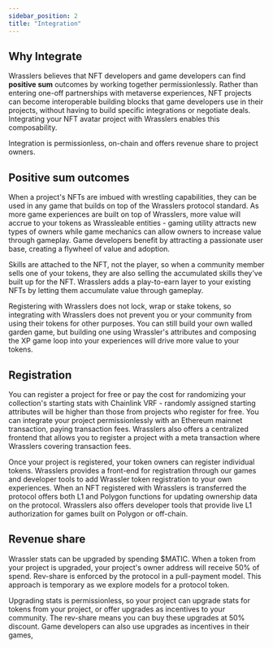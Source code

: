 ```yaml
---
sidebar_position: 2
title: "Integration"
---
```


## Why Integrate

Wrasslers believes that NFT developers and game developers can find **positive sum** outcomes by working together permissionlessly. Rather than entering one-off partnerships with metaverse experiences, NFT projects can become interoperable building blocks that game developers use in their projects, without having to build specific integrations or negotiate deals. Integrating your NFT avatar project with Wrasslers enables this composability.

Integration is permissionless, on-chain and offers revenue share to project owners.

## Positive sum outcomes

When a project's NFTs are imbued with wrestling capabilities, they can be used in any game that builds on top of the Wrasslers protocol standard. As more game experiences are built on top of Wrasslers, more value will accrue to your tokens as Wrassleable entities - gaming utility attracts new types of owners while game mechanics can allow owners to increase value through gameplay. Game developers benefit by attracting a passionate user base, creating a flywheel of value and adoption. 

Skills are attached to the NFT, not the player, so when a community member sells one of your tokens, they are also selling the accumulated skills they've built up for the NFT. Wrasslers adds a play-to-earn layer to your existing NFTs by letting them accumulate value through gameplay.

Registering with Wrasslers does not lock, wrap or stake tokens, so integrating with Wrasslers does not prevent you or your community from using their tokens for other purposes. You can still build your own walled garden game, but building one using Wrassler's attributes and composing the XP game loop into your experiences will drive more value to your tokens.

## Registration

You can register a project for free or pay the cost for randomizing your collection's starting stats with Chainlink VRF - randomly assigned starting attributes will be higher than those from projects who register for free. You can integrate your project permissionlessly with an Ethereum mainnet transaction, paying transaction fees. Wrasslers also offers a centralized frontend that allows you to register a project with a meta transaction where Wrasslers covering transaction fees.

Once your project is registered, your token owners can register individual tokens. Wrasslers provides a front-end for registration through our games and developer tools to add Wrassler token registration to your own experiences. When an NFT registered with Wrasslers is transferred the protocol offers both L1 and Polygon functions for updating ownership data on the protocol. Wrasslers also offers developer tools that provide live L1 authorization for games built on Polygon or off-chain.


## Revenue share

Wrassler stats can be upgraded by spending $MATIC. When a token from your project is upgraded, your project's owner address will receive 50% of spend. Rev-share is enforced by the protocol in a pull-payment model. This approach is temporary as we explore models for a protocol token.

Upgrading stats is permissionless, so your project can upgrade stats for tokens from your project, or offer upgrades as incentives to your community. The rev-share means you can buy these upgrades at 50% discount. Game developers can also use upgrades as incentives in their games, 


